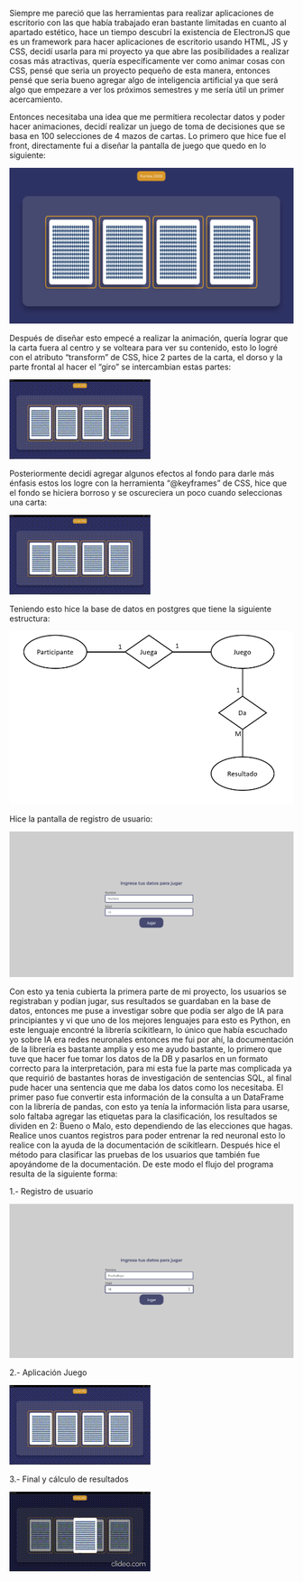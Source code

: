 Siempre me pareció que las herramientas para realizar aplicaciones de escritorio con las que había trabajado eran bastante limitadas en cuanto al apartado estético, hace un tiempo descubrí la existencia de ElectronJS que es un framework para hacer aplicaciones de escritorio usando HTML, JS y CSS, decidí usarla para mi proyecto ya que abre las posibilidades a realizar cosas más atractivas, quería específicamente ver como animar cosas con CSS, pensé que seria un proyecto pequeño de esta manera, entonces pensé que seria bueno agregar algo de inteligencia artificial ya que será algo que empezare a ver los próximos semestres y me sería útil un primer acercamiento.

Entonces necesitaba una idea que me permitiera recolectar datos y poder hacer animaciones, decidí realizar un juego de toma de decisiones que se basa en 100 selecciones de 4 mazos de cartas. Lo primero que hice fue el front, directamente fui a diseñar la pantalla de juego que quedo en lo siguiente: 

![Imagen](https://github.com/franco-e-s-c/Sem-Traductores2/blob/72cf9307f7c051c8544863e9f6e97d5f1842febc/ProyectoFin/imagenes/imagen%201.png)

Después de diseñar esto empecé a realizar la animación, quería lograr que la carta fuera al centro y se volteara para ver su contenido, esto lo logré con el atributo “transform” de CSS, hice 2 partes de la carta, el dorso y la parte frontal al hacer el “giro” se intercambian estas partes:

![Imagen](https://github.com/franco-e-s-c/Sem-Traductores2/blob/72cf9307f7c051c8544863e9f6e97d5f1842febc/ProyectoFin/imagenes/GIF1.gif)

Posteriormente decidí agregar algunos efectos al fondo para darle más énfasis estos los logre con la herramienta “@keyframes” de CSS, hice que el fondo se hiciera borroso y se oscureciera un poco cuando seleccionas una carta:

![Imagen](https://github.com/franco-e-s-c/Sem-Traductores2/blob/72cf9307f7c051c8544863e9f6e97d5f1842febc/ProyectoFin/imagenes/GIF2.gif)

Teniendo esto hice la base de datos en postgres que tiene la siguiente estructura:

![Imagen](https://github.com/franco-e-s-c/Sem-Traductores2/blob/72cf9307f7c051c8544863e9f6e97d5f1842febc/ProyectoFin/imagenes/modelo%20ER.png)

Hice la pantalla de registro de usuario:

![Imagen](https://github.com/franco-e-s-c/Sem-Traductores2/blob/72cf9307f7c051c8544863e9f6e97d5f1842febc/ProyectoFin/imagenes/registro.png)

Con esto ya tenia cubierta la primera parte de mi proyecto, los usuarios se registraban y podían jugar, sus resultados se guardaban en la base de datos, entonces me puse a investigar sobre que podía ser algo de IA para principiantes y vi que uno de los mejores lenguajes para esto es Python, en este lenguaje encontré la librería scikitlearn, lo único que había escuchado yo sobre IA era redes neuronales entonces me fui por ahí, la documentación de la librería es bastante amplia y eso me ayudo bastante, lo primero que tuve que hacer fue tomar los datos de la DB y pasarlos en un formato correcto para la interpretación, para mi esta fue la parte mas complicada ya que requirió de bastantes horas de investigación de sentencias SQL, al final pude hacer una sentencia que me daba los datos como los necesitaba. El primer paso fue convertir esta información de la consulta a un DataFrame con la librería de pandas, con esto ya tenía la información lista para usarse, solo faltaba agregar las etiquetas para la clasificación, los resultados se dividen en 2: Bueno o Malo, esto dependiendo de las elecciones que hagas. Realice unos cuantos registros para poder entrenar la red neuronal esto lo realice con la ayuda de la documentación de scikitlearn. Después hice el método para clasificar las pruebas de los usuarios que también fue apoyándome de la documentación.
De este modo el flujo del programa resulta de la siguiente forma:

1.- Registro de usuario

![Imagen](https://github.com/franco-e-s-c/Sem-Traductores2/blob/72cf9307f7c051c8544863e9f6e97d5f1842febc/ProyectoFin/imagenes/registro2.png)

2.- Aplicación Juego

![Imagen](https://github.com/franco-e-s-c/Sem-Traductores2/blob/72cf9307f7c051c8544863e9f6e97d5f1842febc/ProyectoFin/imagenes/GIF3.gif)

3.- Final y cálculo de resultados

![Imagen](https://github.com/franco-e-s-c/Sem-Traductores2/blob/72cf9307f7c051c8544863e9f6e97d5f1842febc/ProyectoFin/imagenes/GIF4.gif)
